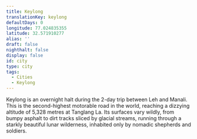 ```yaml
---
title: Keylong
translationKey: keylong
defaultDays: 0
longitude: 77.024835355
latitude: 32.571910277
alias: ''
draft: false
nighthalt: false
display: false
id: city
type: city
tags:
  - Cities
  - Keylong
---
```

Keylong is an overnight halt during the 2-day trip between Leh and Manali. This is the second-highest motorable road in the world, reaching a dizzying altitude of 5,328 metres at Tanglang La. Its surfaces vary wildly, from bumpy asphalt to dirt tracks sliced by glacial streams, running through a starkly beautiful lunar wilderness, inhabited only by nomadic shepherds and soldiers.